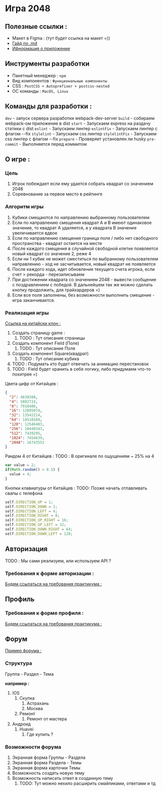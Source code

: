 # Игра 2048

## Полезные ссылки :
- Макет в Figma :  (тут будет ссылка на макет =))
- [Гайд по .md](https://github.com/GnuriaN/format-README)
- [Ифнормация о приложение](https://disk.yandex.ru/d/JmLwXRMgqO2FFw)

## Инструменты разработки
- Пакетный менеджер : `npm`
- Вид компонентов : `Функциональные компоненты`
- CSS : `PostCSS + Autoprefixer + postcss-nested`
- ОС команды : `MacOS, Linux`

## Команды для разработки :
`dev` - запуск сервера разработки webpack-dev-server
`build` - собираем webpack-ом приложение в dist
`start` - Запускаем express на раздачу статики с dist
`eslint` - Запускаем линтер
`eslintFix` - Запускаем линтер с флагом --fix 
`stylelint` - Запускаем css линтер
`stylelintFix` - Запускаем css линтер с флагом --fix
`prepare` - Проверяет установлен ли husky
`pre-commit` - Выполняется перед коммитом

## О игре :

### Цель
1. Игрок побеждает если ему удается собрать квадрат со значением 2048
1. Соревнование за первое место в рейтинге

### Алгоритм игры
1. Кубики смещаются по направлению выбранному пользователем
1. Если по направлению смещения квадрат A и B имеют одинаковое значение, то квадрат A удаляется, а у квадрата B значение увеличивается вдвое
1. Если по направлению смещения граница поля / либо нет свободного пространства - квадрат остается на месте
1. После каждого смещения в случайной свободной клетке появляется новый квадрат со значение 2, реже 4
1. Если ни 1 кубик не может сместиться по выбранному пользователем направлению - ход не засчитывается, новый квадрат не появляется
1. После каждого хода, идет обновление текущего счета игрока, если счет > рекорда - перезаписываем
1. При достижении квадрата со значением 2048 - вывести сообщение с поздравлением с победой. В дальнейшем так же можно сделать кнопку продолжить, для трайхардеров =)
1. Если все поля заполнены, без возможности выполнить смещение - игра заканчивается.


### Реализация игры

[Ссылка на китайски клон :](https://github.com/channingbreeze/games/tree/master/2048)

1. Создать страницу game :
    1. TODO : Тут описание страницы
1. Создать компонент Field (Поле)
    1. TODO : Тут описание Поля
1. Создать компонент Square(квадрат)
    1. TODO : Тут описание кубика
1. TODO : Подумать кто будет отвечать за анимацию перестановок 
1. TODO : Field будет хранить в себе логику, либо придумаем что-то похитрее =)   

Цвета цифр от Китайцев :

```json
{
  "2": 4830388,
  "4": 5092724,
  "8": 7910480,
  "16": 12895074,
  "32": 13542214,
  "64": 14518104,
  "128": 12546483,
  "256": 10449343,
  "512": 7439295,
  "1024": 7454639,
  "2048": 16743552
}
```

Рандом 4 от Китайцев :
TODO : В оригинале по ощущениям ~ 25% на 4

```javascript
var value = 2;
if(Math.random() > 0.5) {
  value = 4;
}
```

Кнопки клавиатуры от Китайцев :
TODO: Позже начать отлавливать свапы с телефона

```javascript
self.DIRECTION_UP = 1;
self.DIRECTION_DOWN = 2;
self.DIRECTION_LEFT = 4;
self.DIRECTION_RIGHT = 8;
self.DIRECTION_UP_RIGHT = 16;
self.DIRECTION_UP_LEFT = 32;
self.DIRECTION_DOWN_RIGHT = 64;
self.DIRECTION_DOWN_LEFT = 128;
```

## Авторизация
TODO : Мы сами реализуем, или используем API ?

### Требования к форме авторизации :

[Будем ссылаться на требования практикума :](https://practicum.yandex.ru/learn/middle-frontend/courses/9452e5b3-e10d-43cb-bb57-d8a001a66f5c/sprints/9717/topics/5853f9ac-f416-46a6-b22d-e06d250ae9ff/lessons/68e240b8-c290-42e4-8247-4afe061f9801/)

## Профиль

### Требования к форме профиля :

[Будем ссылаться на требования практикума :](https://practicum.yandex.ru/learn/middle-frontend/courses/9452e5b3-e10d-43cb-bb57-d8a001a66f5c/sprints/9717/topics/5853f9ac-f416-46a6-b22d-e06d250ae9ff/lessons/68e240b8-c290-42e4-8247-4afe061f9801/)

## Форум

[Пример форума :](https://4pda.to/forum/index.php?act=idx)

### Структура 

Группа - Раздел - Тема

**например :**
1. IOS
    1. Скупка
        1. Астрахань
        1. Москва
    1. Ремонт
        1. Ремонт от мастера
1. Андроид
    1. Huavei
        1. Где купить ?

### Возможности форума

1. Экранная форма Группы - Раздела
1. Экранная форма Раздела - Темы
1. Экранная форма карточки Темы
1. Возможность создать новую тему
1. Возможность написать ответ в созданную тему
    1. TODO: Тут можно нехило расширить смайликами, ответами и тд

